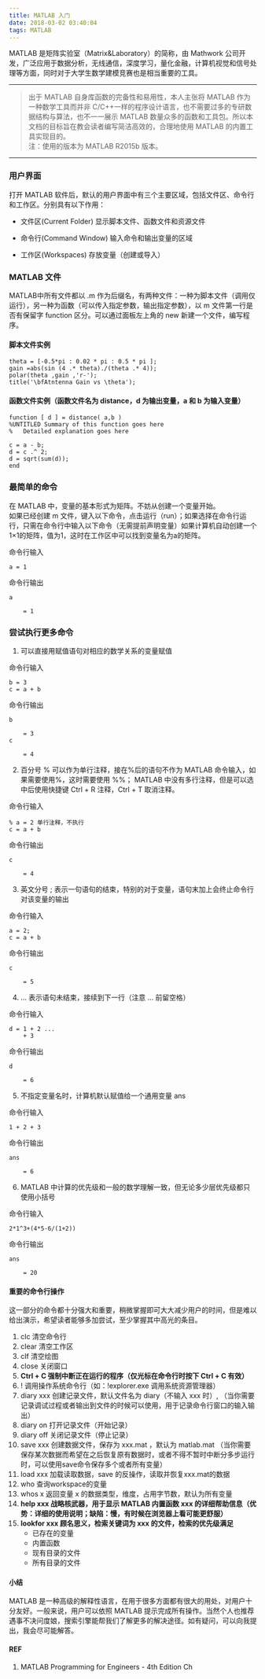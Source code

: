```yaml
---
title: MATLAB 入门
date: 2018-03-02 03:40:04
tags: MATLAB
---
```


MATLAB 是矩阵实验室（Matrix&Laboratory）的简称，由 Mathwork 公司开发，广泛应用于数据分析，无线通信，深度学习，量化金融，计算机视觉和信号处理等方面，同时对于大学生数学建模竞赛也是相当重要的工具。 



---

> 出于 MATLAB 自身库函数的完备性和易用性，本人主张将 MATLAB 作为一种数学工具而并非 C/C++一样的程序设计语言，也不需要过多的专研数据结构与算法，也不一一展示 MATLAB 数量众多的函数和工具包。所以本文档的目标旨在教会读者编写简洁高效的，合理地使用 MATLAB 的内置工具实现目的。   
> 注：使用的版本为 MATLAB R2015b 版本。  

---

<!--more-->



### **用户界面**  

打开 MATLAB 软件后，默认的用户界面中有三个主要区域，包括文件区、命令行和工作区。分别具有以下作用：  

- 文件区(Current Folder) 显示脚本文件、函数文件和资源文件

- 命令行(Command Window) 输入命令和输出变量的区域

- 工作区(Workspaces)     存放变量（创建或导入）  



### **MATLAB 文件**

MATLAB中所有文件都以 .m 作为后缀名，有两种文件：一种为脚本文件（调用仅运行），另一种为函数（可以传入指定参数，输出指定参数），以 m 文件第一行是否有保留字 function 区分。可以通过面板左上角的 new 新建一个文件，编写程序。  

#### 脚本文件实例

```
theta = [-0.5*pi : 0.02 * pi : 0.5 * pi ]; 
gain =abs(sin (4 .* theta)./(theta .* 4));
polar(theta ,gain ,'r-');
title('\bfAtntenna Gain vs \theta');
```

#### 函数文件实例（函数文件名为 distance，d 为输出变量，a 和 b 为输入变量）

```
function [ d ] = distance( a,b )
%UNTITLED Summary of this function goes here
%   Detailed explanation goes here

c = a - b;
d = c .^ 2;
d = sqrt(sum(d));
end
```

### **最简单的命令**  

在 MATLAB 中，变量的基本形式为矩阵。不妨从创建一个变量开始。  
如果已经创建 m 文件，键入以下命令，点击运行（run）；如果选择在命令行运行，只需在命令行中输入以下命令（无需提前声明变量）如果计算机自动创建一个1×1的矩阵，值为1，这时在工作区中可以找到变量名为a的矩阵。  

命令行输入

```
a = 1
```

命令行输出

```
a 

    = 1
```

### **尝试执行更多命令**  

1. 可以直接用赋值语句对相应的数学关系的变量赋值  

命令行输入

```
b = 3
c = a + b
```

命令行输出

```
b

    = 3
c

    = 4
```

2. 百分号 % 可以作为单行注释，接在%后的语句不作为 MATLAB 命令输入，如果需要使用%，这时需要使用 %%； MATLAB 中没有多行注释，但是可以选中后使用快捷键 Ctrl + R 注释，Ctrl + T 取消注释。  



命令行输入

```
% a = 2 单行注释，不执行
c = a + b
```

命令行输出

```
c

    = 4
```

3. 英文分号 ; 表示一句语句的结束，特别的对于变量，语句末加上会终止命令行对该变量的输出  



命令行输入

```
a = 2;
c = a + b
```

命令行输出

```
c

    = 5
```

4.  ... 表示语句未结束，接续到下一行（注意 ... 前留空格）



命令行输入

```
d = 1 + 2 ...
    + 3
```

命令行输出

```
d

    = 6
```



5.  不指定变量名时，计算机默认赋值给一个通用变量 ans  



命令行输入

```
1 + 2 + 3
```

命令行输出

```
ans

    = 6
```



6.  MATLAB 中计算的优先级和一般的数学理解一致，但无论多少层优先级都只使用小括号



命令行输入

```
2*1^3+(4*5-6/(1+2))

```

命令行输出

```
ans

    = 20
```



#### 重要的命令行操作

这一部分的命令都十分强大和重要，稍微掌握即可大大减少用户的时间，但是难以给出演示，希望读者能够多加尝试，至少掌握其中高光的条目。  

1. clc 清空命令行
2. clear 清空工作区
3. clf 清空绘图
4. close 关闭窗口
5. **Ctrl + C 强制中断正在运行的程序（仅光标在命令行时按下 Ctrl + C 有效）**
6. ! 调用操作系统命令行（如：!explorer.exe 调用系统资源管理器）
7. diary xxx 创建记录文件，默认文件名为 diary（不输入 xxx 时）, （当你需要记录调试过程或者输出到文件的时候可以使用，用于记录命令行窗口的输入输出）
8. diary on 打开记录文件（开始记录）
9. diary off 关闭记录文件（停止记录）
10. save xxx 创建数据文件，保存为 xxx.mat ，默认为 matlab.mat
（当你需要保存某次数据而希望在之后恢复原有数据时，或者不得不暂时中断分多步运行时，可以使用save命令保存多个或者所有变量）
11. load xxx  加载读取数据，save 的反操作，读取并恢复xxx.mat的数据
12. who 查询workspace的变量
13. whos x 返回变量 x 的数据类型，维度，占用字节数，默认为所有变量
14. **help xxx 战略核武器，用于显示 MATLAB 内置函数 xxx 的详细帮助信息（优势：详细的使用说明；缺陷：慢，有时候在浏览器上看可能更舒服）**  
15. **lookfor xxx 顾名思义，检索关键词为 xxx 的文件，检索的优先级满足**
	-  已存在的变量
	-  内置函数
	-  现有目录的文件
	-  所有目录的文件

#### 小结

MATLAB 是一种高级的解释性语言，在用于很多方面都有很大的用处，对用户十分友好。一般来说，用户可以依照 MATLAB 提示完成所有操作。当然个人也推荐遇事不决问度娘，搜索引擎能帮我们了解更多的解决途径。如有疑问，可以向我提出，我会尽可能解答。





#### REF

1. MATLAB Programming for Engineers - 4th Edition Ch


